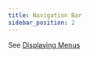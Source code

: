 ```yaml
---
title: Navigation Bar
sidebar_position: 2
---
```


See [Displaying Menus](/docs/user/menus/displaying-menus#navigation-bar)

